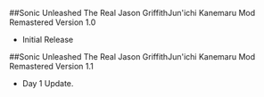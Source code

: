 ##Sonic Unleashed The Real Jason GriffithJun'ichi Kanemaru Mod Remastered Version 1.0

- Initial Release


##Sonic Unleashed The Real Jason GriffithJun'ichi Kanemaru Mod Remastered Version 1.1

- Day 1 Update.